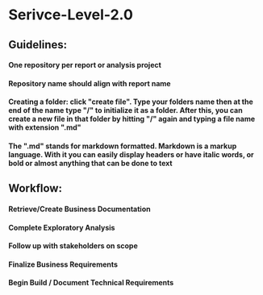 # Serivce-Level-2.0

## Guidelines:
#### One repository per report or analysis project
#### Repository name should align with report name
#### Creating a folder: click "create file". Type your folders name then at the end of the name type "/" to initialize it as a folder. After this, you can create a new file in that folder by hitting "/" again and typing a file name with extension ".md"
#### The ".md" stands for markdown formatted. Markdown is a markup language. With it you can easily display headers or have italic words, or bold or almost anything that can be done to text

## Workflow:
#### Retrieve/Create Business Documentation
#### Complete Exploratory Analysis
#### Follow up with stakeholders on scope
#### Finalize Business Requirements
#### Begin Build / Document Technical Requirements
